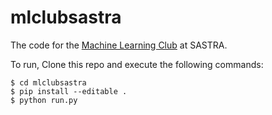 # mlclubsastra
The code for the [Machine Learning Club](https://mlclubsastra.herokuapp.com/) at SASTRA.

To run, Clone this repo and execute the following commands:
```
$ cd mlclubsastra
$ pip install --editable .
$ python run.py
```
